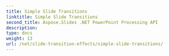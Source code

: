 ```yaml
---
title: Simple Slide Transitions
linktitle: Simple Slide Transitions
second_title: Aspose.Slides .NET PowerPoint Processing API
description: 
type: docs
weight: 13
url: /net/slide-transition-effects/simple-slide-transitions/
---
```

